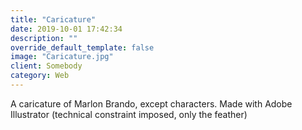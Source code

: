 ```yaml
---
title: "Caricature"
date: 2019-10-01 17:42:34
description: ""
override_default_template: false
image: "Caricature.jpg"
client: Somebody
category: Web
---
```


A caricature of Marlon Brando, except characters. Made with Adobe Illustrator (technical constraint imposed, only the feather)
